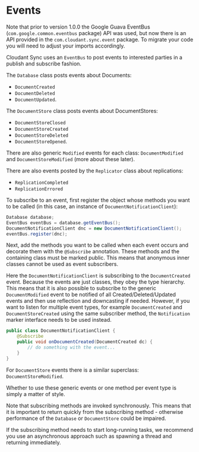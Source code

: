 # Events

Note that prior to version 1.0.0 the Google Guava EventBus (`com.google.common.eventbus` package)
API was used, but now there is an API provided in the `com.cloudant.sync.event` package. To migrate
your code you will need to adjust your imports accordingly.

Cloudant Sync uses an `EventBus` to post events to interested parties in a publish and subscribe
fashion.

The `Database` class posts events about Documents:

* `DocumentCreated`
* `DocumentDeleted`
* `DocumentUpdated`.

The `DocumentStore` class posts events about DocumentStores:

* `DocumentStoreClosed`
* `DocumentStoreCreated`
* `DocumentStoreDeleted`
* `DocumentStoreOpened`.

There are also generic `Modified` events for each class: `DocumentModified` and `DocumentStoreModified`
 (more about these later).

There are also events posted by the `Replicator` class about replications:

* `ReplicationCompleted`
* `ReplicationErrored`

To subscribe to an event, first register the object whose methods you want to be called (in this
case, an instance of `DocumentNotificationClient`):

```java
Database database;
EventBus eventBus = database.getEventBus();
DocumentNotificationClient dnc = new DocumentNotificationClient();
eventBus.register(dnc);
```

Next, add the methods you want to be called when each event occurs and decorate them with the
`@Subscribe` annotation. These methods and the containing class must be marked public. This means
that anonymous inner classes cannot be used as event subscribers.

Here the `DocumentNotificationClient` is subscribing to the `DocumentCreated` event. Because the
events are just classes, they obey the type hierarchy. This means that it is also possible to
subscribe to the generic `DocumentModified` event to be notified of all Created/Deleted/Updated
events and then use reflection and downcasting if needed. However, if you want to listen for multiple 
event types, for example `DocumentCreated` and `DocumentStoreCreated` using the same subscriber method, the 
`Notification` marker interface needs to be used instead.

```java
public class DocumentNotificationClient {
    @Subscribe
    public void onDocumentCreated(DocumentCreated dc) {
        // do something with the event...
    }
}
```

For `DocumentStore` events there is a similar superclass: `DocumentStoreModified`.

Whether to use these generic events or one method per event type is simply a matter of style.

Note that subscribing methods are invoked synchronously. This means that it is important to
return quickly from the subscribing method - otherwise performance of the `Database` or
`DocumentStore` could be impaired.

If the subscribing method needs to start long-running tasks, we recommend you use an
asynchronous approach such as spawning a thread and returning immediately.
